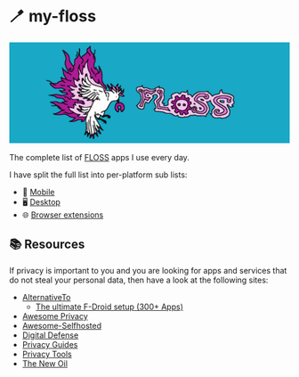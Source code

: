 # 🪥 my-floss

![my-floss-logo](./assets/my-floss-logo-full.png)

The complete list of <a href="https://wikipedia.org/wiki/Free_and_open-source_software">FLOSS</a> apps I use every day.

I have split the full list into per-platform sub lists:
- 📱 [Mobile](./mobile.md)
- 🖥️ [Desktop](./desktop.md)
- 🌐 [Browser extensions](./browser-extensions.md)

## 📚 Resources

If privacy is important to you and you are looking for apps and services that do not steal your personal data, then have a look at the following sites:
- [AlternativeTo](https://alternativeto.net/)
    - [The ultimate F-Droid setup (300+ Apps)](https://alternativeto.net/lists/28655/the-ultimate-f-droid-setup/)
- [Awesome Privacy](https://pluja.github.io/awesome-privacy/)
- [Awesome-Selfhosted](https://awesome-selfhosted.net/)
- [Digital Defense](https://digital-defense.io/)
- [Privacy Guides](https://www.privacyguides.org/)
- [Privacy Tools](https://www.privacytools.io/)
- [The New Oil](https://thenewoil.org/)
